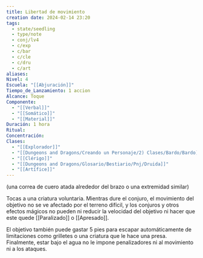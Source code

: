 ```yaml
---
title: Libertad de movimiento
creation date: 2024-02-14 23:20
tags:
  - state/seedling
  - type/note
  - conj/lv4
  - c/exp
  - c/bar
  - c/cle
  - c/dru
  - c/art
aliases: 
Nivel: 4
Escuela: "[[Abjuración]]"
Tiempo_de_Lanzamiento: 1 accion
Alcance: Toque
Componente:
  - "[[Verbal]]"
  - "[[Somático]]"
  - "[[Material]]"
Duración: 1 hora
Ritual: 
Concentración: 
Clases:
  - "[[Explorador]]"
  - "[[Dungeons and Dragons/Creando un Personaje/2) Clases/Bardo/Bardo]]"
  - "[[Clérigo]]"
  - "[[Dungeons and Dragons/Glosario/Bestiario/Pnj/Druida]]"
  - "[[Artífice]]"
---
```

(una correa de cuero atada alrededor del brazo o una extremidad similar)

Tocas a una criatura voluntaria. Mientras dure el conjuro, el movimiento del objetivo no se ve afectado por el terreno difícil, y los conjuros y otros efectos mágicos no pueden ni reducir la velocidad del objetivo ni hacer que este quede [[Paralizado]] o [[Apresado]].

El objetivo también puede gastar 5 pies para escapar automáticamente de limitaciones como grilletes o una criatura que le hace una presa. Finalmente, estar bajo el agua no le impone penalizadores ni al movimiento ni a los ataques.